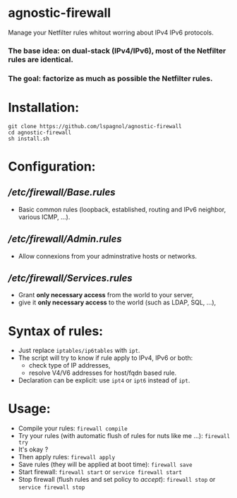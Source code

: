 # agnostic-firewall
Manage your Netfilter rules whitout worring about IPv4 IPv6 protocols.

### The base idea: on dual-stack (IPv4/IPv6), most of the Netfilter rules are identical.
### The goal: factorize as much as possible the Netfilter rules.

# Installation:
````
git clone https://github.com/lspagnol/agnostic-firewall
cd agnostic-firewall
sh install.sh
````
# Configuration:
## */etc/firewall/Base.rules*
* Basic common rules (loopback, established, routing and IPv6 neighbor, various ICMP, ...).
## */etc/firewall/Admin.rules*
* Allow connexions from your adminstrative hosts or networks.
## */etc/firewall/Services.rules*
* Grant **only necessary access** from the world to your server,
* give it **only necessary access** to the world (such as LDAP, SQL, ...),

# Syntax of rules:
* Just replace `iptables/ip6tables` with `ipt`.
* The script will try to know if rule apply to IPv4, IPv6 or both:
  * check type of IP addresses,
  * resolve V4/V6 addresses for host/fqdn based rule.
* Declaration can be explicit: use `ipt4` or `ipt6` instead of `ipt`.

# Usage:
* Compile your rules: `firewall compile`
* Try your rules (with automatic flush of rules for nuts like me ...): `firewall try`
* It's okay ?
* Then apply rules: `firewall apply`
* Save rules (they will be applied at boot time): `firewall save`
* Start firewall: `firewall start` or `service firewall start`
* Stop firewall (flush rules and set policy to *accept*): `firewall stop` or `service firewall stop`
